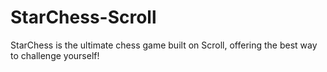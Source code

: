 # StarChess-Scroll
StarChess is the ultimate chess game built on Scroll, offering the best way to challenge yourself!
